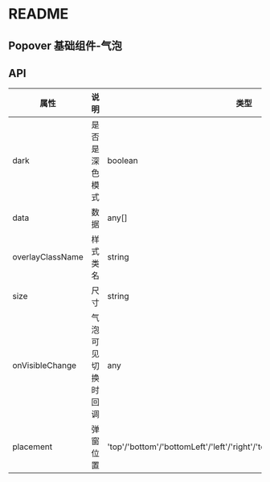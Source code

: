 # README
## Popover 基础组件-气泡
## API

属性 | 说明 | 类型 | 默认值 | 必选
----|-----|------|------|------
dark | 是否是深色模式 | boolean | false | false
data | 数据 | any[] | 无 | false
overlayClassName | 样式类名 | string | 无 | false
size | 尺寸 | string | 'sm' | false
onVisibleChange | 气泡可见切换时回调 | any | 无 | false
placement | 弹窗位置 | 'top'/'bottom'/'bottomLeft'/'left'/'right'/'topLeft'/'topRight'/'bottomRight' | 'bottomLeft' | false
